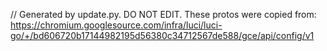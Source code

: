 // Generated by update.py. DO NOT EDIT.
These protos were copied from:
https://chromium.googlesource.com/infra/luci/luci-go/+/bd606720b17144982195d56380c34712567de588/gce/api/config/v1

